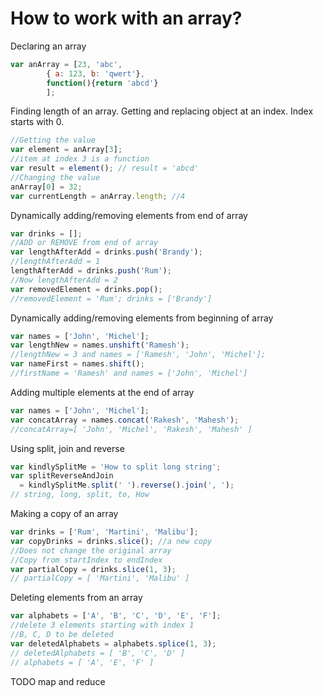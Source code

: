 # How to work with an array?

Declaring an array
```js
var anArray = [23, 'abc', 
        { a: 123, b: 'qwert'},
        function(){return 'abcd'}
        ];
```
Finding length of an array. Getting and replacing object at an index. Index starts with 0. 
```js
//Getting the value
var element = anArray[3];
//item at index 3 is a function
var result = element(); // result = 'abcd'
//Changing the value
anArray[0] = 32;
var currentLength = anArray.length; //4 
```
Dynamically adding/removing elements from end of array
```js
var drinks = [];
//ADD or REMOVE from end of array
var lengthAfterAdd = drinks.push('Brandy');
//lengthAfterAdd = 1
lengthAfterAdd = drinks.push('Rum');
//Now lengthAfterAdd = 2
var removedElement = drinks.pop();
//removedElement = 'Rum'; drinks = ['Brandy']
```
Dynamically adding/removing elements from beginning of array
```js
var names = ['John', 'Michel'];
var lengthNew = names.unshift('Ramesh');
//lengthNew = 3 and names = ['Ramesh', 'John', 'Michel'];
var nameFirst = names.shift();
//firstName = 'Ramesh' and names = ['John', 'Michel']
```
Adding multiple elements at the end of array
```js
var names = ['John', 'Michel'];
var concatArray = names.concat('Rakesh', 'Mahesh');
//concatArray=[ 'John', 'Michel', 'Rakesh', 'Mahesh' ]
```
Using split, join and reverse
```js
var kindlySplitMe = 'How to split long string';
var splitReverseAndJoin
  = kindlySplitMe.split(' ').reverse().join(', ');
// string, long, split, to, How
```
Making a copy of an array
```js
var drinks = ['Rum', 'Martini', 'Malibu'];
var copyDrinks = drinks.slice(); //a new copy
//Does not change the original array
//Copy from startIndex to endIndex
var partialCopy = drinks.slice(1, 3);
// partialCopy = [ 'Martini', 'Malibu' ]
```
Deleting elements from an array
```js
var alphabets = ['A', 'B', 'C', 'D', 'E', 'F'];
//delete 3 elements starting with index 1
//B, C, D to be deleted
var deletedAlphabets = alphabets.splice(1, 3);
// deletedAlphabets = [ 'B', 'C', 'D' ]
// alphabets = [ 'A', 'E', 'F' ]
```
TODO map and reduce